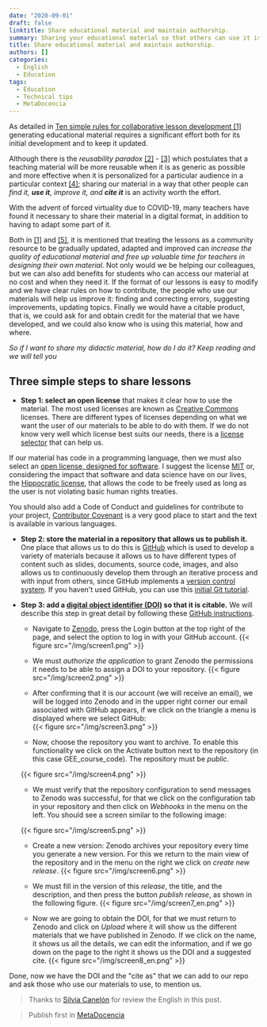 ```yaml
---
date: "2020-09-01"
draft: false
linktitle: Share educational material and maintain authorship.
summary: Sharing your educational material so that others can use it is a powerful and generous idea. In this post we tell you how to do it while maintaining your authorship.
title: Share educational material and maintain authorship.
authors: []
categories:
  - English
  - Education
tags: 
  - Education
  - Technical tips
  - MetaDocencia
---
```


As detailed in [Ten simple rules for collaborative lesson development [1]](https://journals.plos.org/ploscompbiol/article?id=10.1371/journal.pcbi.1005963) generating educational material requires a significant effort both for its initial development and to keep it updated.

Although there is the _reusability paradox_ [[2]](https://opencontent.org/blog/archives/3854) - [[3]](https://opencontent.org/blog/archives/6585) which postulates that a teaching material will be more reusable when it is as generic as possible and more effective when it is personalized for a particular audience in a particular context [[4]](https://third-bit.com/2015/04/22/the-paradox-of-learning-objects/); sharing our material in a way that other people can _find it, **use it**, improve it, and **cite it**_ is an activity worth the effort.

With the advent of forced virtuality due to COVID-19, many teachers have found it necessary to share their material in a digital format, in addition to having to adapt some part of it.

Both in [[1]](https://journals.plos.org/ploscompbiol/article?id=10.1371/journal.pcbi.1005963) and [[5]](https://journals.plos.org/ploscompbiol/article?id=10.1371/journal.pcbi.1006915#pcbi.1006915.ref009), it is mentioned that treating the lessons as a community resource to be gradually updated, adapted and improved can _increase the quality of educational material and free up valuable time for teachers in designing their own material_. Not only would we be helping our colleagues, but we can also add benefits for students who can access our material at no cost and when they need it. If the format of our lessons is easy to modify and we have clear rules on how to contribute, the people who use our materials will help us improve it: finding and correcting errors, suggesting improvements, updating topics. Finally we would have a citable product, that is, we could ask for and obtain credit for the material that we have developed, and we could also know who is using this material, how and where.

_So if I want to share my didactic material, how do I do it? Keep reading and we will tell you_

## Three simple steps to share lessons

* **Step 1: select an open license** that makes it clear how to use the material. The most used licenses are known as [Creative Commons](https://creativecommons.org/about/cclicenses/) licenses.  There are different types of licenses depending on what we want the user of our materials to be able to do with them. If we do not know very well which license best suits our needs, there is a [license selector](https://creativecommons.org/choose/) that can help us.

If our material has code in a programming language, then we must also select an [open license, designed for software](https://www.gnu.org/licenses/license-list.html#SoftwareLicenses).  I suggest the license [MIT](https://opensource.org/licenses/MIT) or, considering the impact that software and data science have on our lives, the [Hippocratic license](https://firstdonoharm.dev/), that allows the code to be freely used as long as the user is not violating basic human rights treaties.

You should also add a Code of Conduct and guidelines for contribute to your project, [Contributor Covenant](https://www.contributor-covenant.org/) is a very good place to start and the text is available in various languages.

* **Step 2: store the material in a repository that allows us to publish it.** One place that allows us to do this is [GitHub](https://github.com/) which is used to develop a variety of materials because it allows us to have different types of content such as slides, documents, source code, images, and also allows us to continuously develop them through an iterative process and with input from others, since GitHub implements a [version control system](https://es.wikipedia.org/wiki/Control_de_versiones). If you haven't used GitHub, you can use this [initial Git tutorial](https://yabellini.github.io/Intro_to_Git_with_Rstudio/).

* **Step 3: add a [digital object identifier (DOI)](https://en.wikipedia.org/wiki/Digital_object_identifier) so that it is citable.** We will describe this step in great detail by following these [GitHub instructions](https://guides.github.com/activities/citable-code/).

    * Navigate to [Zenodo](https://zenodo.org/), press the Login button at the top right of the page, and select the option to log in with your GitHub account.
   {{< figure src="/img/screen1.png" >}}

    * We must _authorize the application_ to grant Zenodo the permissions it needs to be able to assign a DOI to your repository.
    {{< figure src="/img/screen2.png" >}}

    * After confirming that it is our account (we will receive an email), we will be logged into Zenodo and in the upper right corner our email associated with GitHub appears, if we click on the triangle a menu is displayed where we select GitHub:  
    {{< figure src="/img/screen3.png" >}}

    
    * Now, choose the repository you want to archive. To enable this functionality we click on the Activate button next to the repository (in this case GEE_course_code). The repository must be _public_.

    {{< figure src="/img/screen4.png" >}}

    * We must verify that the repository configuration to send messages to Zenodo was successful, for that we click on the configuration tab in your repository and then click on _Webhooks_ in the menu on the left. You should see a screen similar to the following image:

    {{< figure src="/img/screen5.png" >}}

    * Create a new version: Zenodo archives your repository every time you generate a new version. For this we return to the main view of the repository and in the menu on the right we click on _create new release_.
    {{< figure src="/img/screen6.png" >}}
   
    * We must fill in the version of this _release_, the title, and the description, and then press the button _publish release_, as shown in the following figure.
    {{< figure src="/img/screen7_en.png" >}}

    * Now we are going to obtain the DOI, for that we must return to Zenodo and click on _Upload_ where it will show us the different materials that we have published in Zenodo. If we click on the name, it shows us all the details, we can edit the information, and if we go down on the page to the right it shows us the DOI and a suggested cite.
    {{< figure src="/img/screen8_en.png" >}}


Done, now we have the DOI and the "cite as" that we can add to our repo and ask those who use our materials to use, to mention us.

> Thanks to [Silvia Canelón](https://twitter.com/spcanelon) for review the English in this post.

> Publish first in [MetaDocencia](https://www.metadocencia.org/en/post/compartirmaterialdoi/)